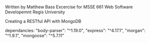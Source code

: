 Written by Matthew Bass
Excercise for MSSE 661 Web Software Developemnt
Regis University

Creating a RESTful API with MongoDB

dependancies:
    "body-parser": "^1.19.0",
    "express": "^4.17.1",
    "morgan": "^1.9.1",
    "mongoose": "^5.7.11"

